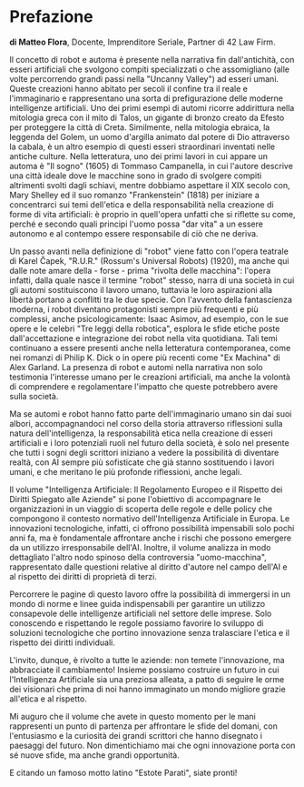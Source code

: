 # Prefazione

**di Matteo Flora**, Docente, Imprenditore Seriale, Partner di 42 Law Firm.  

Il concetto di robot e automa è presente nella narrativa fin dall'antichità, con esseri artificiali che svolgono compiti specializzati o che assomigliano (alle volte percorrendo grandi passi nella "Uncanny Valley") ad esseri umani. Queste creazioni hanno abitato per secoli il confine tra il reale e l'immaginario e rappresentano una sorta di prefigurazione delle moderne intelligenze artificiali.
Uno dei primi esempi di automi ricorre addirittura nella mitologia greca con il mito di Talos, un gigante di bronzo creato da Efesto per proteggere la città di Creta. Similmente, nella mitologia ebraica, la leggenda del Golem, un uomo d'argilla animato dal potere di Dio attraverso la cabala, è un altro esempio di questi esseri straordinari inventati nelle antiche culture.
Nella letteratura, uno dei primi lavori in cui appare un automa è "Il sogno" (1605) di Tommaso Campanella, in cui l'autore descrive una città ideale dove le macchine sono in grado di svolgere compiti altrimenti svolti dagli schiavi, mentre dobbiamo aspettare il XIX secolo con, Mary Shelley ed il suo romanzo "Frankenstein" (1818) per iniziare a concentrarci sui temi dell'etica e della responsabilità nella creazione di forme di vita artificiali: è proprio in quell'opera unfatti che si riflette su come, perché e secondo quali principi l'uomo possa "dar vita" a un essere autonomo e al contempo essere responsabile di ciò che ne deriva.

Un passo avanti nella definizione di "robot" viene fatto con l'opera teatrale di Karel Čapek, "R.U.R." (Rossum's Universal Robots) (1920), ma anche qui dalle note amare della - forse - prima "rivolta delle macchina": l'opera infatti, dalla quale nasce il termine "robot" stesso, narra di una società in cui gli automi sostituiscono il lavoro umano, tuttavia le loro aspirazioni alla libertà portano a conflitti tra le due specie. Con l'avvento della fantascienza moderna, i robot diventano protagonisti sempre più frequenti e più complessi, anche psicologicamente: Isaac Asimov, ad esempio, con le sue opere e le celebri "Tre leggi della robotica", esplora le sfide etiche poste dall'accettazione e integrazione dei robot nella vita quotidiana.
Tali temi continuano a essere presenti anche nella letteratura contemporanea, come nei romanzi di Philip K. Dick o in opere più recenti come "Ex Machina" di Alex Garland. La presenza di robot e automi nella narrativa non solo testimonia l'interesse umano per le creazioni artificiali, ma anche la volontà di comprendere e regolamentare l'impatto che queste potrebbero avere sulla società.

Ma se automi e robot hanno fatto parte dell'immaginario umano sin dai suoi albori, accompagnandoci nel corso della storia attraverso riflessioni sulla natura dell'intelligenza, la responsabilità etica nella creazione di esseri artificiali e i loro potenziali ruoli nel futuro della società, è solo nel presente che tutti i sogni degli scrittori iniziano a vedere la possibilità di diventare realtà, con AI sempre più sofisticate che già stanno sostituendo i lavori umani, e che meritano le più profonde riflessioni, anche legali.

Il volume "Intelligenza Artificiale: Il Regolamento Europeo e il Rispetto dei Diritti Spiegato alle Aziende" si pone l'obiettivo di accompagnare le organizzazioni in un viaggio di scoperta delle regole e delle policy che compongono il contesto normativo dell'Intelligenza Artificiale in Europa. Le innovazioni tecnologiche, infatti, ci offrono possibilità impensabili solo pochi anni fa, ma è fondamentale affrontare anche i rischi che possono emergere da un utilizzo irresponsabile dell'AI. Inoltre, il volume analizza in modo dettagliato l'altro nodo spinoso della controversia "uomo-macchina", rappresentato dalle questioni relative al diritto d'autore nel campo dell'AI e al rispetto dei diritti di proprietà di terzi. 

Percorrere le pagine di questo lavoro offre la possibilità di immergersi in un mondo di norme e linee guida indispensabili per garantire un utilizzo consapevole delle intelligenze artificiali nel settore delle imprese. Solo conoscendo e rispettando le regole possiamo favorire lo sviluppo di soluzioni tecnologiche che portino innovazione senza tralasciare l'etica e il rispetto dei diritti individuali.

L'invito, dunque, è rivolto a tutte le aziende: non temete l'innovazione, ma abbracciate il cambiamento! Insieme possiamo costruire un futuro in cui l'Intelligenza Artificiale sia una preziosa alleata, a patto di seguire le orme dei visionari che prima di noi hanno immaginato un mondo migliore grazie all'etica e al rispetto.

Mi auguro che il volume che avete in questo momento per le mani rappresenti un punto di partenza per affrontare le sfide del domani, con l'entusiasmo e la curiosità dei grandi scrittori che hanno disegnato i paesaggi del futuro. Non dimentichiamo mai che ogni innovazione porta con sé nuove sfide, ma anche grandi opportunità.

E citando un famoso motto latino "Estote Parati", siate pronti!